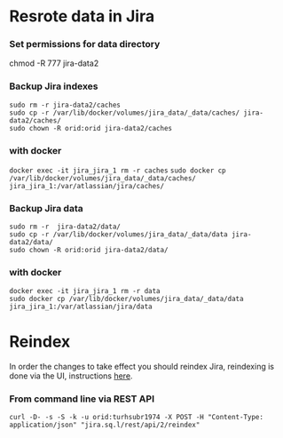 # Resrote data in Jira
### Set permissions for data directory
chmod -R 777 jira-data2  

### Backup Jira indexes
`sudo rm -r jira-data2/caches`  
`sudo cp -r /var/lib/docker/volumes/jira_data/_data/caches/ jira-data2/caches/`  
`sudo chown -R orid:orid jira-data2/caches`  

### with docker
`docker exec -it jira_jira_1 rm -r caches`
`sudo docker cp /var/lib/docker/volumes/jira_data/_data/caches/ jira_jira_1:/var/atlassian/jira/caches/`  



### Backup Jira data
`sudo rm -r  jira-data2/data/`  
`sudo cp -r /var/lib/docker/volumes/jira_data/_data/data jira-data2/data/`    
`sudo chown -R orid:orid jira-data2/data/`  


### with docker
`docker exec -it jira_jira_1 rm -r data`  
`sudo docker cp /var/lib/docker/volumes/jira_data/_data/data jira_jira_1:/var/atlassian/jira/data`  

# Reindex
In order the changes to take effect you should reindex Jira, reindexing is done via the UI, instructions [here](https://confluence.atlassian.com/adminjiraserver073/search-indexing-861253852.html).  

### From command line via REST API
`curl -D- -s -S -k -u orid:turhsubr1974 -X POST -H "Content-Type: application/json" "jira.sq.l/rest/api/2/reindex"`  